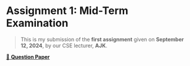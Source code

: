 # Assignment 1: Mid-Term Examination

> This is my submission of the **first assignment** given on **September 12, 2024**, by our CSE lecturer, **AJK**.

[📄 **Question Paper**](./tasks.jpg)
